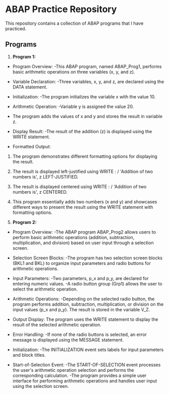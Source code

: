 # ABAP Practice Repository 

This repository contains a collection of ABAP programs that I have practiced.

## Programs

1. **Program 1:**
   
- Program Overview:
-This ABAP program, named ABAP_Prog1, performs basic arithmetic operations on three variables (x, y, and z).

- Variable Declaration:
-Three variables, x, y, and z, are declared using the DATA statement.
- Initialization:
-The program initializes the variable x with the value 10.
- Arithmetic Operation:
-Variable y is assigned the value 20.
- The program adds the values of x and y and stores the result in variable z.
- Display Result:
-The result of the addition (z) is displayed using the WRITE statement.
- Formatted Output:
1. The program demonstrates different formatting options for displaying the result.
2. The result is displayed left-justified using WRITE : / 'Addition of two numbers is', z LEFT-JUSTIFIED.
3. The result is displayed centered using WRITE : / 'Addition of two numbers is', z CENTERED.
4. This program essentially adds two numbers (x and y) and showcases different ways to present the result using the WRITE statement with formatting options.

2. **Program 2:**

- Program Overview:
-The ABAP program ABAP_Prog2 allows users to perform basic arithmetic operations (addition, subtraction, multiplication, and division) based on user input through a selection screen.

- Selection Screen Blocks:
-The program has two selection screen blocks (BKL1 and BKL) to organize input parameters and radio buttons for arithmetic operations.
- Input Parameters:
-Two parameters, p_x and p_y, are declared for entering numeric values.
-A radio button group (Grp1) allows the user to select the arithmetic operation.
- Arithmetic Operations:
-Depending on the selected radio button, the program performs addition, subtraction, multiplication, or division on the input values (p_x and p_y).
The result is stored in the variable V_Z.
- Output Display:
The program uses the WRITE statement to display the result of the selected arithmetic operation.
- Error Handling:
-If none of the radio buttons is selected, an error message is displayed using the MESSAGE statement.
- Initialization:
-The INITIALIZATION event sets labels for input parameters and block titles.
- Start-of-Selection Event:
-The START-OF-SELECTION event processes the user's arithmetic operation selection and performs the corresponding calculation.
-The program provides a simple user interface for performing arithmetic operations and handles user input using the selection screen.
